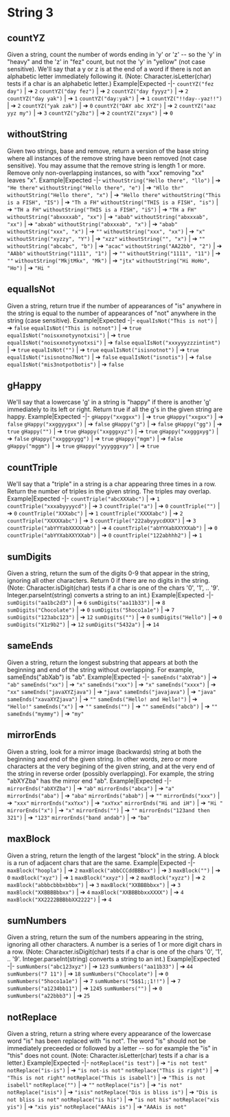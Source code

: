 # String 3
## countYZ
Given a string, count the number of words ending in 'y' or 'z' -- so the 'y' in "heavy" and the 'z' in "fez" count, but not the 'y' in "yellow" (not case sensitive). We'll say that a y or z is at the end of a word if there is not an alphabetic letter immediately following it. (Note: Character.isLetter(char) tests if a char is an alphabetic letter.)
Example|Expected
-|-
`countYZ("fez day")` | &#10132; `2`
`countYZ("day fez")` | &#10132; `2`
`countYZ("day fyyyz")` | &#10132; `2`
`countYZ("day yak")` | &#10132; `1`
`countYZ("day:yak")` | &#10132; `1`
`countYZ("!!day--yaz!!")` | &#10132; `2`
`countYZ("yak zak")` | &#10132; `0`
`countYZ("DAY abc XYZ")` | &#10132; `2`
`countYZ("aaz yyz my")` | &#10132; `3`
`countYZ("y2bz")` | &#10132; `2`
`countYZ("zxyx")` | &#10132; `0`
## withoutString
Given two strings, base and remove, return a version of the base string where all instances of the remove string have been removed (not case sensitive). You may assume that the remove string is length 1 or more. Remove only non-overlapping instances, so with "xxx" removing "xx" leaves "x".
Example|Expected
-|-
`withoutString("Hello there", "llo")` | &#10132; `"He there"`
`withoutString("Hello there", "e")` | &#10132; `"Hllo thr"`
`withoutString("Hello there", "x")` | &#10132; `"Hello there"`
`withoutString("This is a FISH", "IS")` | &#10132; `"Th a FH"`
`withoutString("THIS is a FISH", "is")` | &#10132; `"TH a FH"`
`withoutString("THIS is a FISH", "iS")` | &#10132; `"TH a FH"`
`withoutString("abxxxxab", "xx")` | &#10132; `"abab"`
`withoutString("abxxxab", "xx")` | &#10132; `"abxab"`
`withoutString("abxxxab", "x")` | &#10132; `"abab"`
`withoutString("xxx", "x")` | &#10132; `""`
`withoutString("xxx", "xx")` | &#10132; `"x"`
`withoutString("xyzzy", "Y")` | &#10132; `"xzz"`
`withoutString("", "x")` | &#10132; `""`
`withoutString("abcabc", "b")` | &#10132; `"acac"`
`withoutString("AA22bb", "2")` | &#10132; `"AAbb"`
`withoutString("1111", "1")` | &#10132; `""`
`withoutString("1111", "11")` | &#10132; `""`
`withoutString("MkjtMkx", "Mk")` | &#10132; `"jtx"`
`withoutString("Hi HoHo", "Ho")` | &#10132; `"Hi "`
## equalIsNot
Given a string, return true if the number of appearances of "is" anywhere in the string is equal to the number of appearances of "not" anywhere in the string (case sensitive).
Example|Expected
-|-
`equalIsNot("This is not")` | &#10132; `false`
`equalIsNot("This is notnot")` | &#10132; `true`
`equalIsNot("noisxxnotyynotxisi")` | &#10132; `true`
`equalIsNot("noisxxnotyynotxsi")` | &#10132; `false`
`equalIsNot("xxxyyyzzzintint")` | &#10132; `true`
`equalIsNot("")` | &#10132; `true`
`equalIsNot("isisnotnot")` | &#10132; `true`
`equalIsNot("isisnotno7Not")` | &#10132; `false`
`equalIsNot("isnotis")` | &#10132; `false`
`equalIsNot("mis3notpotbotis")` | &#10132; `false`
## gHappy
We'll say that a lowercase 'g' in a string is "happy" if there is another 'g' immediately to its left or right. Return true if all the g's in the given string are happy.
Example|Expected
-|-
`gHappy("xxggxx")` | &#10132; `true`
`gHappy("xxgxx")` | &#10132; `false`
`gHappy("xxggyygxx")` | &#10132; `false`
`gHappy("g")` | &#10132; `false`
`gHappy("gg")` | &#10132; `true`
`gHappy("")` | &#10132; `true`
`gHappy("xxgggxyz")` | &#10132; `true`
`gHappy("xxgggxyg")` | &#10132; `false`
`gHappy("xxgggxygg")` | &#10132; `true`
`gHappy("mgm")` | &#10132; `false`
`gHappy("mggm")` | &#10132; `true`
`gHappy("yyygggxyy")` | &#10132; `true`
## countTriple
We'll say that a "triple" in a string is a char appearing three times in a row. Return the number of triples in the given string. The triples may overlap.
Example|Expected
-|-
`countTriple("abcXXXabc")` | &#10132; `1`
`countTriple("xxxabyyyycd")` | &#10132; `3`
`countTriple("a")` | &#10132; `0`
`countTriple("")` | &#10132; `0`
`countTriple("XXXabc")` | &#10132; `1`
`countTriple("XXXXabc")` | &#10132; `2`
`countTriple("XXXXXabc")` | &#10132; `3`
`countTriple("222abyyycdXXX")` | &#10132; `3`
`countTriple("abYYYabXXXXXab")` | &#10132; `4`
`countTriple("abYYXabXXYXXab")` | &#10132; `0`
`countTriple("abYYXabXXYXXab")` | &#10132; `0`
`countTriple("122abhhh2")` | &#10132; `1`
## sumDigits
Given a string, return the sum of the digits 0-9 that appear in the string, ignoring all other characters. Return 0 if there are no digits in the string. (Note: Character.isDigit(char) tests if a char is one of the chars '0', '1', .. '9'. Integer.parseInt(string) converts a string to an int.)
Example|Expected
-|-
`sumDigits("aa1bc2d3")` | &#10132; `6`
`sumDigits("aa11b33")` | &#10132; `8`
`sumDigits("Chocolate")` | &#10132; `0`
`sumDigits("5hoco1a1e")` | &#10132; `7`
`sumDigits("123abc123")` | &#10132; `12`
`sumDigits("")` | &#10132; `0`
`sumDigits("Hello")` | &#10132; `0`
`sumDigits("X1z9b2")` | &#10132; `12`
`sumDigits("5432a")` | &#10132; `14`
## sameEnds
Given a string, return the longest substring that appears at both the beginning and end of the string without overlapping. For example, sameEnds("abXab") is "ab".
Example|Expected
-|-
`sameEnds("abXYab")` | &#10132; `"ab"`
`sameEnds("xx")` | &#10132; `"x"`
`sameEnds("xxx")` | &#10132; `"x"`
`sameEnds("xxxx")` | &#10132; `"xx"`
`sameEnds("javaXYZjava")` | &#10132; `"java"`
`sameEnds("javajava")` | &#10132; `"java"`
`sameEnds("xavaXYZjava")` | &#10132; `""`
`sameEnds("Hello! and Hello!")` | &#10132; `"Hello!"`
`sameEnds("x")` | &#10132; `""`
`sameEnds("")` | &#10132; `""`
`sameEnds("abcb")` | &#10132; `""`
`sameEnds("mymmy")` | &#10132; `"my"`
## mirrorEnds
Given a string, look for a mirror image (backwards) string at both the beginning and end of the given string. In other words, zero or more characters at the very begining of the given string, and at the very end of the string in reverse order (possibly overlapping). For example, the string "abXYZba" has the mirror end "ab".
Example|Expected
-|-
`mirrorEnds("abXYZba")` | &#10132; `"ab"`
`mirrorEnds("abca")` | &#10132; `"a"`
`mirrorEnds("aba")` | &#10132; `"aba"`
`mirrorEnds("abab")` | &#10132; `""`
`mirrorEnds("xxx")` | &#10132; `"xxx"`
`mirrorEnds("xxYxx")` | &#10132; `"xxYxx"`
`mirrorEnds("Hi and iH")` | &#10132; `"Hi "`
`mirrorEnds("x")` | &#10132; `"x"`
`mirrorEnds("")` | &#10132; `""`
`mirrorEnds("123and then 321")` | &#10132; `"123"`
`mirrorEnds("band andab")` | &#10132; `"ba"`
## maxBlock
Given a string, return the length of the largest "block" in the string. A block is a run of adjacent chars that are the same.
Example|Expected
-|-
`maxBlock("hoopla")` | &#10132; `2`
`maxBlock("abbCCCddBBBxx")` | &#10132; `3`
`maxBlock("")` | &#10132; `0`
`maxBlock("xyz")` | &#10132; `1`
`maxBlock("xxyz")` | &#10132; `2`
`maxBlock("xyzz")` | &#10132; `2`
`maxBlock("abbbcbbbxbbbx")` | &#10132; `3`
`maxBlock("XXBBBbbxx")` | &#10132; `3`
`maxBlock("XXBBBBbbxx")` | &#10132; `4`
`maxBlock("XXBBBbbxxXXXX")` | &#10132; `4`
`maxBlock("XX2222BBBbbXX2222")` | &#10132; `4`
## sumNumbers
Given a string, return the sum of the numbers appearing in the string, ignoring all other characters. A number is a series of 1 or more digit chars in a row. (Note: Character.isDigit(char) tests if a char is one of the chars '0', '1', .. '9'. Integer.parseInt(string) converts a string to an int.)
Example|Expected
-|-
`sumNumbers("abc123xyz")` | &#10132; `123`
`sumNumbers("aa11b33")` | &#10132; `44`
`sumNumbers("7 11")` | &#10132; `18`
`sumNumbers("Chocolate")` | &#10132; `0`
`sumNumbers("5hoco1a1e")` | &#10132; `7`
`sumNumbers("5$$1;;1!!")` | &#10132; `7`
`sumNumbers("a1234bb11")` | &#10132; `1245`
`sumNumbers("")` | &#10132; `0`
`sumNumbers("a22bbb3")` | &#10132; `25`
## notReplace
Given a string, return a string where every appearance of the lowercase word "is" has been replaced with "is not". The word "is" should not be immediately preceeded or followed by a letter -- so for example the "is" in "this" does not count. (Note: Character.isLetter(char) tests if a char is a letter.)
Example|Expected
-|-
`notReplace("is test")` | &#10132; `"is not test"`
`notReplace("is-is")` | &#10132; `"is not-is not"`
`notReplace("This is right")` | &#10132; `"This is not right"`
`notReplace("This is isabell")` | &#10132; `"This is not isabell"`
`notReplace("")` | &#10132; `""`
`notReplace("is")` | &#10132; `"is not"`
`notReplace("isis")` | &#10132; `"isis"`
`notReplace("Dis is bliss is")` | &#10132; `"Dis is not bliss is not"`
`notReplace("is his")` | &#10132; `"is not his"`
`notReplace("xis yis")` | &#10132; `"xis yis"`
`notReplace("AAAis is")` | &#10132; `"AAAis is not"`
